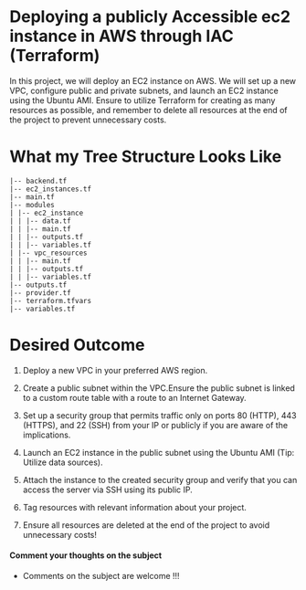 # Deploying a publicly Accessible ec2 instance in AWS through IAC (Terraform)

In this project, we will deploy an EC2 instance on AWS. We will set up a new VPC, configure public and private subnets, and launch an EC2 instance using the Ubuntu AMI. Ensure to utilize Terraform for creating as many resources as possible, and remember to delete all resources at the end of the project to prevent unnecessary costs.

# What my Tree Structure Looks Like
```
|-- backend.tf
|-- ec2_instances.tf
|-- main.tf
|-- modules
| |-- ec2_instance
| | |-- data.tf
| | |-- main.tf
| | |-- outputs.tf
| | |-- variables.tf
| |-- vpc_resources
| | |-- main.tf
| | |-- outputs.tf
| | |-- variables.tf
|-- outputs.tf
|-- provider.tf
|-- terraform.tfvars
|-- variables.tf
```
# Desired Outcome

1. Deploy a new VPC in your preferred AWS region.

2. Create a public subnet within the VPC.Ensure the public subnet is linked to a custom route table with a route to an Internet Gateway.

3. Set up a security group that permits traffic only on ports 80 (HTTP), 443 (HTTPS), and 22 (SSH) from your IP or publicly if you are aware of the implications.

4. Launch an EC2 instance in the public subnet using the Ubuntu AMI (Tip: Utilize data sources).

5. Attach the instance to the created security group and verify that you can access the server via SSH using its public IP.

6. Tag resources with relevant information about your project.

7. Ensure all resources are deleted at the end of the project to avoid unnecessary costs!

#### Comment your thoughts on the subject

- Comments on the subject are welcome !!!
